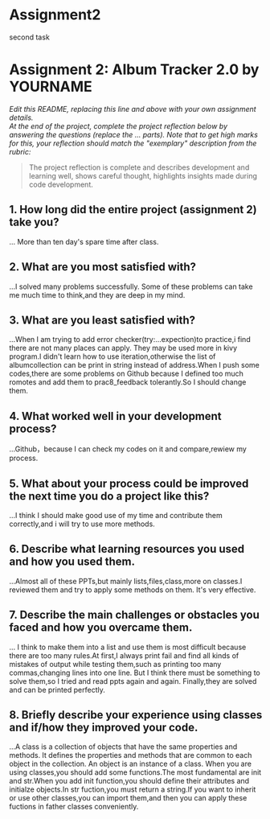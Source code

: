 # Assignment2
second task
# Assignment 2: Album Tracker 2.0 by YOURNAME

_Edit this README, replacing this line and above with your own assignment details._  
_At the end of the project, complete the project reflection below by answering the questions (replace the ... parts)._
_Note that to get high marks for this, your reflection should match the "exemplary" description from the rubric:_

> The project reflection is complete and describes development and learning well, shows careful thought, highlights insights made during code development.


## 1. How long did the entire project (assignment 2) take you?
...  More than ten day's spare time after class.

## 2. What are you most satisfied with?
...I solved many problems successfully. Some of these problems can take me much time to think,and they are deep in my mind.

## 3. What are you least satisfied with?
...When I am trying to add error checker(try:...expection)to practice,i find there are not many places can apply.
They may be used more in kivy program.I didn't learn how to use iteration,otherwise the list of albumcollection
can be print in string instead of address.When I push some codes,there are some problems on Github because I defined 
too much romotes and add them to prac8_feedback tolerantly.So I should change them.

## 4. What worked well in your development process?
...Github，because I can check my codes on it and compare,rewiew my process.

## 5. What about your process could be improved the next time you do a project like this?
...I think I should make good use of my time and contribute them correctly,and i will try to use more methods.

## 6. Describe what learning resources you used and how you used them.
...Almost all of these PPTs,but mainly lists,files,class,more on classes.I reviewed them and try to apply some methods on them.
It's very effective.

## 7. Describe the main challenges or obstacles you faced and how you overcame them.
... I think to make them into a list and use them is most difficult because there are too many rules.At first,I always print fail and 
find all kinds of mistakes of output while testing them,such as printing too many commas,changing lines into one line.
But I think there must be something to solve them,so I tried and read ppts again and again.
Finally,they are solved and can be printed perfectly.

## 8. Briefly describe your experience using classes and if/how they improved your code.
...A class is a collection of objects that have the same properties and methods.  It defines the properties and methods 
that are common to each object in the collection.  An object is an instance of a class.  When you are using classes,you 
should add some functions.The most fundamental are init and str.When you add init function,you should define their
attributes and initialze objects.In str fuction,you must return a string.If you want to inherit or use other classes,you can
 import them,and then you can apply these fuctions in father classes conveniently.
